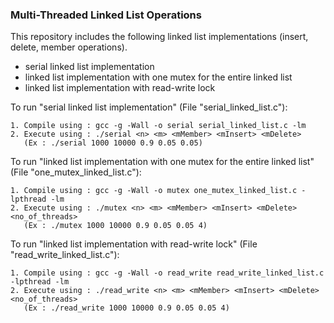 ### Multi-Threaded Linked List Operations
This repository includes the following linked list implementations (insert, delete, member operations).

- serial linked list implementation
- linked list implementation with one mutex for the entire linked list
- linked list implementation with read-write lock

To run "serial linked list implementation" (File "serial_linked_list.c"):

    1. Compile using : gcc -g -Wall -o serial serial_linked_list.c -lm
    2. Execute using : ./serial <n> <m> <mMember> <mInsert> <mDelete>
       (Ex : ./serial 1000 10000 0.9 0.05 0.05)


To run "linked list implementation with one mutex for the entire linked list" (File "one_mutex_linked_list.c"):

    1. Compile using : gcc -g -Wall -o mutex one_mutex_linked_list.c -lpthread -lm
    2. Execute using : ./mutex <n> <m> <mMember> <mInsert> <mDelete> <no_of_threads>
       (Ex : ./mutex 1000 10000 0.9 0.05 0.05 4)


To run "linked list implementation with read-write lock" (File "read_write_linked_list.c"):

    1. Compile using : gcc -g -Wall -o read_write read_write_linked_list.c -lpthread -lm
    2. Execute using : ./read_write <n> <m> <mMember> <mInsert> <mDelete> <no_of_threads>
       (Ex : ./read_write 1000 10000 0.9 0.05 0.05 4)
